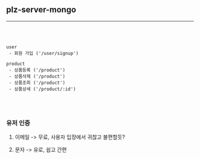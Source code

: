 ## plz-server-mongo

---

<br>
<br>

```
user
 - 회원 가입 ('/user/signup')

product
 - 상품등록 ('/product')
 - 상품삭제 ('/product')
 - 상품조희 ('/product')
 - 상품상세 ('/product/:id')
```

<br>
<br>

### 유저 인증

1. 이메일 -> 무료, 사용자 입장에서 귀찮고 불편할듯?

2. 문자 -> 유로, 쉽고 간편
